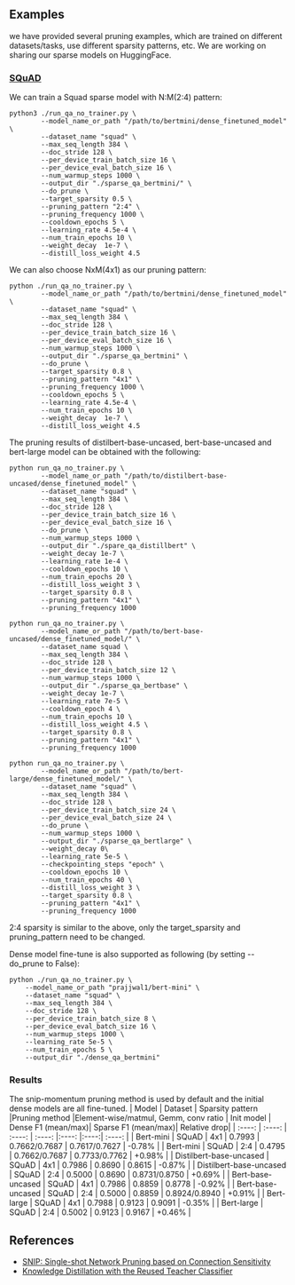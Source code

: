 ## Examples
we have provided several pruning examples, which are trained on different datasets/tasks, use different sparsity patterns, etc. We are working on sharing our sparse models on HuggingFace.
### [SQuAD](https://github.com/intel/neural-compressor/tree/master/examples/pytorch/nlp/huggingface_models/question-answering/pruning)

We can train a Squad sparse model with N:M(2:4) pattern:
```shell
python3 ./run_qa_no_trainer.py \
        --model_name_or_path "/path/to/bertmini/dense_finetuned_model" \
        --dataset_name "squad" \
        --max_seq_length 384 \
        --doc_stride 128 \
        --per_device_train_batch_size 16 \
        --per_device_eval_batch_size 16 \
        --num_warmup_steps 1000 \
        --output_dir "./sparse_qa_bertmini/" \
        --do_prune \
        --target_sparsity 0.5 \
        --pruning_pattern "2:4" \
        --pruning_frequency 1000 \
        --cooldown_epochs 5 \
        --learning_rate 4.5e-4 \
        --num_train_epochs 10 \
        --weight_decay  1e-7 \
        --distill_loss_weight 4.5
```

We can also choose NxM(4x1) as our pruning pattern:
```shell
python ./run_qa_no_trainer.py \
        --model_name_or_path "/path/to/bertmini/dense_finetuned_model" \
        --dataset_name "squad" \
        --max_seq_length 384 \
        --doc_stride 128 \
        --per_device_train_batch_size 16 \
        --per_device_eval_batch_size 16 \
        --num_warmup_steps 1000 \
        --output_dir "./sparse_qa_bertmini" \
        --do_prune \
        --target_sparsity 0.8 \
        --pruning_pattern "4x1" \
        --pruning_frequency 1000 \
        --cooldown_epochs 5 \
        --learning_rate 4.5e-4 \
        --num_train_epochs 10 \
        --weight_decay  1e-7 \
        --distill_loss_weight 4.5
```

The pruning results of distilbert-base-uncased, bert-base-uncased and bert-large model can be obtained with the following:
```shell
python run_qa_no_trainer.py \
        --model_name_or_path "/path/to/distilbert-base-uncased/dense_finetuned_model" \
        --dataset_name "squad" \
        --max_seq_length 384 \
        --doc_stride 128 \
        --per_device_train_batch_size 16 \
        --per_device_eval_batch_size 16 \
        --do_prune \
        --num_warmup_steps 1000 \
        --output_dir "./spare_qa_distillbert" \
        --weight_decay 1e-7 \
        --learning_rate 1e-4 \
        --cooldown_epochs 10 \
        --num_train_epochs 20 \
        --distill_loss_weight 3 \
        --target_sparsity 0.8 \
        --pruning_pattern "4x1" \
        --pruning_frequency 1000
```
```shell
python run_qa_no_trainer.py \
        --model_name_or_path "/path/to/bert-base-uncased/dense_finetuned_model/" \
        --dataset_name squad \
        --max_seq_length 384 \
        --doc_stride 128 \
        --per_device_train_batch_size 12 \
        --num_warmup_steps 1000 \
        --output_dir "./sparse_qa_bertbase" \
        --weight_decay 1e-7 \
        --learning_rate 7e-5 \
        --cooldown_epoch 4 \
        --num_train_epochs 10 \
        --distill_loss_weight 4.5 \
        --target_sparsity 0.8 \
        --pruning_pattern "4x1" \
        --pruning_frequency 1000
```
```shell
python run_qa_no_trainer.py \
        --model_name_or_path "/path/to/bert-large/dense_finetuned_model/" \
        --dataset_name "squad" \
        --max_seq_length 384 \
        --doc_stride 128 \
        --per_device_train_batch_size 24 \
        --per_device_eval_batch_size 24 \
        --do_prune \
        --num_warmup_steps 1000 \
        --output_dir "./sparse_qa_bertlarge" \
        --weight_decay 0\
        --learning_rate 5e-5 \
        --checkpointing_steps "epoch" \
        --cooldown_epochs 10 \
        --num_train_epochs 40 \
        --distill_loss_weight 3 \
        --target_sparsity 0.8 \
        --pruning_pattern "4x1" \
        --pruning_frequency 1000
```
2:4 sparsity is similar to the above, only the target_sparsity and pruning_pattern need to be changed.

Dense model fine-tune is also supported as following (by setting --do_prune to False):
```shell
python ./run_qa_no_trainer.py \
    --model_name_or_path "prajjwal1/bert-mini" \
    --dataset_name "squad" \
    --max_seq_length 384 \
    --doc_stride 128 \
    --per_device_train_batch_size 8 \
    --per_device_eval_batch_size 16 \
    --num_warmup_steps 1000 \
    --learning_rate 5e-5 \
    --num_train_epochs 5 \
    --output_dir "./dense_qa_bertmini"
```

### Results
The snip-momentum pruning method is used by default and the initial dense models are all fine-tuned.
|  Model  | Dataset  |  Sparsity pattern |Pruning method |Element-wise/matmul, Gemm, conv ratio | Init model | Dense F1 (mean/max)| Sparse F1 (mean/max)| Relative drop|
|  :----:  | :----:  | :----: | :----: |:----: |:----:| :----: |
| Bert-mini | SQuAD |  4x1  | 0.7993 | 0.7662/0.7687 | 0.7617/0.7627 | -0.78% |
| Bert-mini | SQuAD |  2:4  | 0.4795 | 0.7662/0.7687 | 0.7733/0.7762 | +0.98% |
| Distilbert-base-uncased | SQuAD |  4x1  | 0.7986 | 0.8690 | 0.8615 | -0.87% |
| Distilbert-base-uncased | SQuAD |  2:4  | 0.5000 | 0.8690 | 0.8731/0.8750 | +0.69% |
| Bert-base-uncased | SQuAD |  4x1  | 0.7986 | 0.8859 | 0.8778 | -0.92% |
| Bert-base-uncased | SQuAD |  2:4  | 0.5000 | 0.8859 | 0.8924/0.8940 | +0.91% |
| Bert-large | SQuAD |  4x1  | 0.7988 | 0.9123 | 0.9091 | -0.35% |
| Bert-large | SQuAD |  2:4  | 0.5002 | 0.9123 | 0.9167 | +0.46% |

## References
* [SNIP: Single-shot Network Pruning based on Connection Sensitivity](https://arxiv.org/abs/1810.02340)
* [Knowledge Distillation with the Reused Teacher Classifier](https://arxiv.org/abs/2203.14001)


